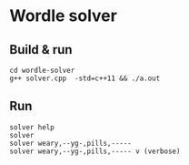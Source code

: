 # Wordle solver

## Build & run

```bash=
cd wordle-solver
g++ solver.cpp  -std=c++11 && ./a.out
```

## Run
```bash=
solver help
solver
solver weary,--yg-,pills,-----
solver weary,--yg-,pills,----- v (verbose)
```
